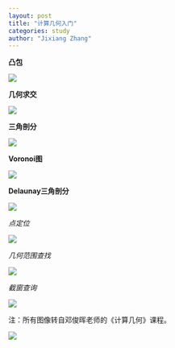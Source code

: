 ```yaml
---
layout: post
title: "计算几何入门"
categories: study
author: "Jixiang Zhang"
---
```


**凸包**

![](https://tvax4.sinaimg.cn/large/d494c514ly1gcxz7dg2t2j20hx09jjrx.jpg)

**几何求交**

![](https://tvax3.sinaimg.cn/large/d494c514ly1gcxz80fcwgj20m807d76h.jpg)

**三角剖分**

![](https://tva3.sinaimg.cn/large/d494c514ly1gcxz8rs7u7j209e0f3q3c.jpg)

**Voronoi图**

![](https://tvax1.sinaimg.cn/large/d494c514ly1gcxz9b2789j20zg0k876r.jpg)

**Delaunay三角剖分**

![](https://tva3.sinaimg.cn/large/d494c514ly1gcxz9vuko0j20iw08h74u.jpg)

*点定位*

![](https://tva1.sinaimg.cn/large/d494c514ly1gcxzaba9zaj20io097jrw.jpg)

*几何范围查找*

![](https://tvax1.sinaimg.cn/large/d494c514ly1gcxzbkhqihj20by0ebjru.jpg)

*截窗查询*

![](https://tvax4.sinaimg.cn/large/d494c514ly1gcxzbz3jnrj20h80hwt9w.jpg)

注：所有图像转自邓俊晖老师的《计算几何》课程。

![](https://tvax3.sinaimg.cn/large/d494c514ly1gcxzcgm6pvj20xc0jbdyx.jpg)